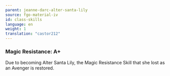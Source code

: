 ```yaml
---
parent: jeanne-darc-alter-santa-lily
source: fgo-material-iv
id: class-skills
language: en
weight: 1
translation: "castor212"
---
```


### Magic Resistance: A+

Due to becoming Alter Santa Lily, the Magic Resistance Skill that she lost as an Avenger is restored.
